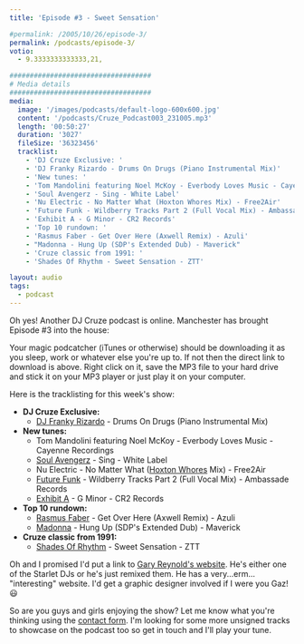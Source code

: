 ```yaml
---
title: 'Episode #3 - Sweet Sensation'

#permalink: /2005/10/26/episode-3/
permalink: /podcasts/episode-3/
votio:
  - 9.3333333333333,21,

###################################
# Media details
###################################
media:
  image: '/images/podcasts/default-logo-600x600.jpg'
  content: '/podcasts/Cruze_Podcast003_231005.mp3'
  length: '00:50:27'
  duration: '3027'
  fileSize: '36323456'
  tracklist:
    - 'DJ Cruze Exclusive: '
    - 'DJ Franky Rizardo - Drums On Drugs (Piano Instrumental Mix)'
    - 'New tunes: '
    - 'Tom Mandolini featuring Noel McKoy - Everbody Loves Music - Cayenne Recordings'
    - 'Soul Avengerz - Sing - White Label'
    - 'Nu Electric - No Matter What (Hoxton Whores Mix) - Free2Air'
    - 'Future Funk - Wildberry Tracks Part 2 (Full Vocal Mix) - Ambassade Records'
    - 'Exhibit A - G Minor - CR2 Records'
    - 'Top 10 rundown: '
    - 'Rasmus Faber - Get Over Here (Axwell Remix) - Azuli'
    - "Madonna - Hung Up (SDP's Extended Dub) - Maverick"
    - 'Cruze classic from 1991: '
    - 'Shades Of Rhythm - Sweet Sensation - ZTT'

layout: audio
tags:
  - podcast
---
```


Oh yes! Another DJ Cruze podcast is online. Manchester has brought Episode #3 into the house:

Your magic podcatcher (iTunes or otherwise) should be downloading it as you sleep, work or whatever else you're up to. If not then the direct link to download is above. Right click on it, save the MP3 file to your hard drive and stick it on your MP3 player or just play it on your computer.

Here is the tracklisting for this week's show:

- **DJ Cruze Exclusive:**
  - [DJ Franky Rizardo][3] - Drums On Drugs (Piano Instrumental Mix)
- **New tunes:**
  - Tom Mandolini featuring Noel McKoy - Everbody Loves Music - Cayenne Recordings
  - [Soul Avengerz][4] - Sing - White Label
  - Nu Electric - No Matter What ([Hoxton Whores][5] Mix) - Free2Air
  - [Future Funk][6] - Wildberry Tracks Part 2 (Full Vocal Mix) - Ambassade Records
  - [Exhibit A][7] - G Minor - CR2 Records
- **Top 10 rundown:**
  - [Rasmus Faber][8] - Get Over Here (Axwell Remix) - Azuli
  - [Madonna][9] - Hung Up (SDP's Extended Dub) - Maverick
- **Cruze classic from 1991:**
  - [Shades Of Rhythm][10] - Sweet Sensation - ZTT

Oh and I promised I'd put a link to [Gary Reynold's website][11]. He's either one of the Starlet DJs or he's just remixed them. He has a very...erm... "interesting" website. I'd get a graphic designer involved if I were you Gaz! 😃

So are you guys and girls enjoying the show? Let me know what you're thinking using the [contact form][12]. I'm looking for some more unsigned tracks to showcase on the podcast too so get in touch and I'll play your tune.

[1]: http://www.djcruzeaudio.co.uk/podcasts/Cruze_Podcast003_231005.mp3
[2]: http://www.djcruze.co.uk/cms/podcasts/feed/rss2
[3]: http://www.dj-franky.nl/
[4]: http://www.soulavengerz.com/
[5]: http://www.hoxtonwhores.com/
[6]: http://www.future-funk.com/
[7]: http://www.leecabrera.com/
[8]: http://www.farplane.com/
[9]: http://www.madonna.com/
[10]: http://www.shadesofrhythm.co.uk/
[11]: http://www.gazworld.com/
[12]: /contact
